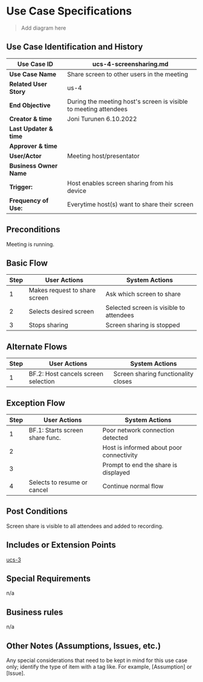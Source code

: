 # Use Case Specifications

> Add diagram here

## Use Case Identification and History

| **Use Case ID**         | ucs-4-screensharing.md      										 |
|-------------------------|----------------------------------------------------------------------|
| **Use Case Name**       | Share screen to other users in the meeting              			 |
| **Related User Story**  | us-4                                                                 |
| **End Objective**       | During the meeting host's screen is visible to meeting attendees     |
| **Creator & time**      | Joni Turunen 6.10.2022  	                                         |
| **Last Updater & time** | 					                                                 |
| **Approver & time**     | 						                                             |
| **User/Actor**          | Meeting host/presentator     									     |
| **Business Owner Name** |                                                                      |
| **Trigger:**            | Host enables screen sharing from his device                          |
| **Frequency of Use:**   | Everytime host(s) want to share their screen                         |

## Preconditions

Meeting is running.

## Basic Flow 

| **Step** | **User Actions**              | **System Actions**                      |
|----------|-------------------------------|-----------------------------------------|
|        1 | Makes request to share screen | Ask which screen to share               |
|        2 | Selects desired screen        | Selected screen is visible to attendees |
|        3 | Stops sharing                 | Screen sharing is stopped               |

## Alternate Flows

| **Step** | **User Actions**                    | **System Actions**                           |
|----------|-------------------------------------|----------------------------------------------|
|        1 | BF.2: Host cancels screen selection | Screen sharing functionality closes          |


## Exception Flow

| **Step** | **User Actions**                | **System Actions**                       |
|----------|---------------------------------|------------------------------------------|
|        1 | BF.1: Starts screen share func. | Poor network connection detected         |
|        2 |                                 | Host is informed about poor connectivity |
|        3 |                                 | Prompt to end the share is displayed     |
|        4 | Selects to resume or cancel     | Continue normal flow                     |

## Post Conditions

Screen share is visible to all attendees and added to recording.

## Includes or Extension Points

[ucs-3](ucs-3-being-recorded.md)

## Special Requirements

n/a

## Business rules

n/a

## Other Notes (Assumptions, Issues, etc.)

Any special considerations that need to be kept in mind for this use case only; identify the type of item with a tag like.  For example, [Assumption] or [Issue].